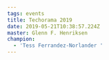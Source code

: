 ```yaml
---
tags: events
title: Techorama 2019
date: 2019-05-21T10:38:57.224Z
master: Glenn F. Henriksen
champion:
  - 'Tess Ferrandez-Norlander '
---
```


